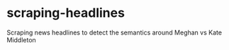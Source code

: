 # scraping-headlines
Scraping news headlines to detect the semantics around Meghan vs Kate Middleton 
